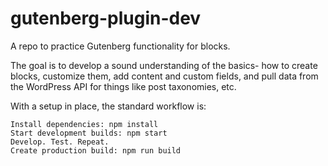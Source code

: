 # gutenberg-plugin-dev
A repo to practice Gutenberg functionality for blocks.

The goal is to develop a sound understanding of the basics- how to create blocks, customize them, add content and custom fields, and pull data from the WordPress API for things like post taxonomies, etc.



With a setup in place, the standard workflow is:

    Install dependencies: npm install
    Start development builds: npm start
    Develop. Test. Repeat.
    Create production build: npm run build
